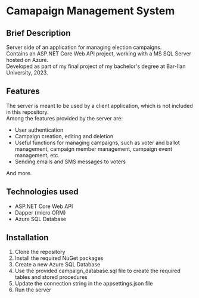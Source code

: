 # Camapaign Management System
## Brief Description
Server side of an application for managing election campaigns.\
Contains an ASP.NET Core Web API project, working with a MS SQL Server hosted on Azure.\
Developed as part of my final project of my bachelor's degree at Bar-Ilan University, 2023.

## Features
The server is meant to be used by a client application, which is not included in this repository.\
Among the features provided by the server are:
- User authentication
- Campaign creation, editing and deletion
- Useful functions for managing campaigns, such as voter and ballot management, campaign member management, campaign event management, etc.
- Sending emails and SMS messages to voters

And more.

## Technologies used
- ASP.NET Core Web API
- Dapper (micro ORM)
- Azure SQL Database

## Installation
1. Clone the repository
2. Install the required NuGet packages
3. Create a new Azure SQL Database
4. Use the provided campaign_database.sql file to create the required tables and stored procedures
5. Update the connection string in the appsettings.json file
6. Run the server